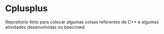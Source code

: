 # Cplusplus

Repositorio feito para colocar algumas coisas referentes de C++ e algumas atividades desenvolvidas no beecrowd 
